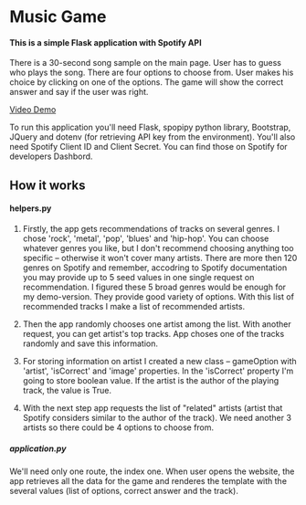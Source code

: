 # Music Game

#### This is a simple Flask application with Spotify API 

There is a 30-second song sample on the main page. User has to guess who plays the song. There are four options to choose from.
User makes his choice by clicking on one of the options. The game will show the correct answer and say if the user was right. 

[Video Demo](https://youtu.be/CD0t5YVBrGc)

To run this application you'll need Flask, spopipy python library, Bootstrap, JQuery and dotenv (for retrieving API key from the environment). You'll also need Spotify
Client ID and Client Secret. You can find those on Spotify for developers Dashbord.

## How it works

#### helpers.py

1) Firstly, the app gets recommendations of tracks on several genres. I chose 'rock', 'metal', 'pop', 'blues' and 'hip-hop'. You can choose whatever genres you like, 
but I don't recommend choosing anything too specific – otherwise it won't cover many artists. There are more then 120 genres on Spotify and remember, accodring to Spotify 
documentation you may provide up to 5 seed values in one single request on recommendation. 
I figured these 5 broad genres would be enough for my demo-version. They provide good variety of options. With this list of recommended tracks I make a list of recommended artists.

2) Then the app randomly chooses one artist among the list. With another request, you can get artist's top tracks. App choses one of the tracks randomly and save this information.

3) For storing information on artist I created a new class – gameOption with 'artist', 'isCorrect' and 'image' properties. In the 'isCorrect' property I'm going to store boolean value.
If the artist is the author of the playing track, the value is True.

4) With the next step app requests the list of "related" artists (artist that Spotify considers similar to the author of the track). 
We need another 3 artists so there could be 4 options to choose from.

##### application.py

We'll need only one route, the index one. When user opens the website, the app retrieves all the data for the game and renderes the template with the several values 
(list of options, correct answer and the track).
